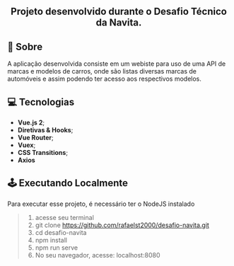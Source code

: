 <h2 align="center">

Projeto desenvolvido durante o Desafio Técnico da Navita.

</h2>

## **:rocket: Sobre**
A aplicação desenvolvida consiste em um webiste para uso de uma API de marcas e modelos de carros, onde são listas diversas marcas de automóveis e assim podendo ter acesso aos respectivos modelos.

## **:computer: Tecnologias**
  
- **Vue.js 2**;
- **Diretivas & Hooks**;
- **Vue Router**;
- **Vuex**;
- **CSS Transitions**;
- **Axios**

## **🕹 Executando Localmente**
Para executar esse projeto, é necessário ter o NodeJS instalado

> 1. acesse seu terminal
> 2. git clone https://github.com/rafaelst2000/desafio-navita.git
> 3. cd desafio-navita
> 4. npm install
> 5. npm run serve
> 6. No seu navegador, acesse: localhost:8080
